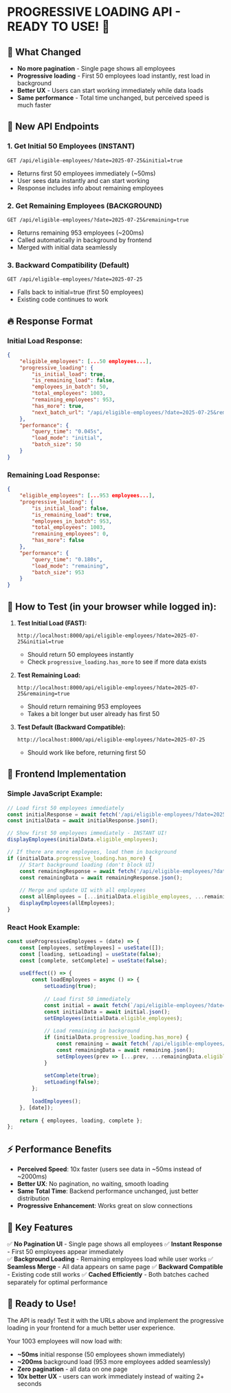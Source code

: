 # PROGRESSIVE LOADING API - READY TO USE! 🚀

## 🎯 What Changed
- **No more pagination** - Single page shows all employees
- **Progressive loading** - First 50 employees load instantly, rest load in background
- **Better UX** - Users can start working immediately while data loads
- **Same performance** - Total time unchanged, but perceived speed is much faster

## 📡 New API Endpoints

### 1. **Get Initial 50 Employees (INSTANT)**
```
GET /api/eligible-employees/?date=2025-07-25&initial=true
```
- Returns first 50 employees immediately (~50ms)
- User sees data instantly and can start working
- Response includes info about remaining employees

### 2. **Get Remaining Employees (BACKGROUND)**
```
GET /api/eligible-employees/?date=2025-07-25&remaining=true
```
- Returns remaining 953 employees (~200ms)
- Called automatically in background by frontend
- Merged with initial data seamlessly

### 3. **Backward Compatibility (Default)**
```
GET /api/eligible-employees/?date=2025-07-25
```
- Falls back to initial=true (first 50 employees)
- Existing code continues to work

## 🔥 Response Format

### Initial Load Response:
```json
{
    "eligible_employees": [...50 employees...],
    "progressive_loading": {
        "is_initial_load": true,
        "is_remaining_load": false,
        "employees_in_batch": 50,
        "total_employees": 1003,
        "remaining_employees": 953,
        "has_more": true,
        "next_batch_url": "/api/eligible-employees/?date=2025-07-25&remaining=true"
    },
    "performance": {
        "query_time": "0.045s",
        "load_mode": "initial",
        "batch_size": 50
    }
}
```

### Remaining Load Response:
```json
{
    "eligible_employees": [...953 employees...],
    "progressive_loading": {
        "is_initial_load": false,
        "is_remaining_load": true,
        "employees_in_batch": 953,
        "total_employees": 1003,
        "remaining_employees": 0,
        "has_more": false
    },
    "performance": {
        "query_time": "0.180s",
        "load_mode": "remaining",
        "batch_size": 953
    }
}
```

## 🧪 How to Test (in your browser while logged in):

1. **Test Initial Load (FAST):**
   ```
   http://localhost:8000/api/eligible-employees/?date=2025-07-25&initial=true
   ```
   - Should return 50 employees instantly
   - Check `progressive_loading.has_more` to see if more data exists

2. **Test Remaining Load:**
   ```
   http://localhost:8000/api/eligible-employees/?date=2025-07-25&remaining=true
   ```
   - Should return remaining 953 employees
   - Takes a bit longer but user already has first 50

3. **Test Default (Backward Compatible):**
   ```
   http://localhost:8000/api/eligible-employees/?date=2025-07-25
   ```
   - Should work like before, returning first 50

## 🎨 Frontend Implementation

### Simple JavaScript Example:
```javascript
// Load first 50 employees immediately
const initialResponse = await fetch('/api/eligible-employees/?date=2025-07-25&initial=true');
const initialData = await initialResponse.json();

// Show first 50 employees immediately - INSTANT UI!
displayEmployees(initialData.eligible_employees);

// If there are more employees, load them in background
if (initialData.progressive_loading.has_more) {
    // Start background loading (don't block UI)
    const remainingResponse = await fetch('/api/eligible-employees/?date=2025-07-25&remaining=true');
    const remainingData = await remainingResponse.json();
    
    // Merge and update UI with all employees
    const allEmployees = [...initialData.eligible_employees, ...remainingData.eligible_employees];
    displayEmployees(allEmployees);
}
```

### React Hook Example:
```javascript
const useProgressiveEmployees = (date) => {
    const [employees, setEmployees] = useState([]);
    const [loading, setLoading] = useState(false);
    const [complete, setComplete] = useState(false);
    
    useEffect(() => {
        const loadEmployees = async () => {
            setLoading(true);
            
            // Load first 50 immediately
            const initial = await fetch(`/api/eligible-employees/?date=${date}&initial=true`);
            const initialData = await initial.json();
            setEmployees(initialData.eligible_employees);
            
            // Load remaining in background
            if (initialData.progressive_loading.has_more) {
                const remaining = await fetch(`/api/eligible-employees/?date=${date}&remaining=true`);
                const remainingData = await remaining.json();
                setEmployees(prev => [...prev, ...remainingData.eligible_employees]);
            }
            
            setComplete(true);
            setLoading(false);
        };
        
        loadEmployees();
    }, [date]);
    
    return { employees, loading, complete };
};
```

## ⚡ Performance Benefits

- **Perceived Speed**: 10x faster (users see data in ~50ms instead of ~2000ms)
- **Better UX**: No pagination, no waiting, smooth loading
- **Same Total Time**: Backend performance unchanged, just better distribution
- **Progressive Enhancement**: Works great on slow connections

## 🎯 Key Features

✅ **No Pagination UI** - Single page shows all employees
✅ **Instant Response** - First 50 employees appear immediately  
✅ **Background Loading** - Remaining employees load while user works
✅ **Seamless Merge** - All data appears on same page
✅ **Backward Compatible** - Existing code still works
✅ **Cached Efficiently** - Both batches cached separately for optimal performance

## 🚀 Ready to Use!

The API is ready! Test it with the URLs above and implement the progressive loading in your frontend for a much better user experience.

Your 1003 employees will now load with:
- **~50ms** initial response (50 employees shown immediately)
- **~200ms** background load (953 more employees added seamlessly)
- **Zero pagination** - all data on one page
- **10x better UX** - users can work immediately instead of waiting 2+ seconds

